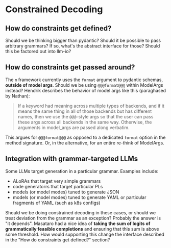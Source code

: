 # Constrained Decoding

## How do constraints get defined?

Should we be thinking bigger than pydantic? Should it be possible to pass arbitrary grammars? If so, what's the abstract interface for those? Should this be factored out into llm-io?

## How do constraints get passed around?

The `m` framework currently uses the `format` argument to pydantic schemas, **outside of model args**. Should we be using `@@@format@@@` within ModelArgs instead? Hendrik describes the behavior of model args like this (paraghased by Nathan):

> If a keyword had meaning across multiple types of backends, and if it means the same thing in all of those backends but has different names, then we use the `@@@`-style args so that the user can pass these args across all backends in the same way. Otherwise, the arguments in model_args are passed along verbatim.

This argues for `@@@format@@@` as opposed to a dedicated `format` option in the method signature. Or, in the alternative, for an entire re-think of ModelArgs.

## Integration with grammar-targeted LLMs

Some LLMs target generation in a particular grammar. Examples include:
 * ALoRAs that target very simple grammars
 * code generatorrs that target particular PLs
 * models (or model modes) tuned to generate JSON
 * models (or model modes) tuned to generate YAML or particular fragments of YAML (such as k8s configs)

Should we be doing constrained decoding in these cases, or should we treat deviation from the grammar as an exception? Probably the answer is "it depends". Masataro had a nice idea of **taking the sum of logits of grammatically feasible completions** and ensuring that this sum is above some threshold. How would supporting this change the interface described in the "How do constraints get defined?" section?